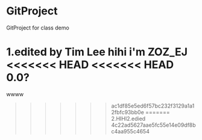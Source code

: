 GitProject
==========

GitProject for class demo

1.edited by Tim Lee
hihi i'm ZOZ_EJ
<<<<<<< HEAD
<<<<<<< HEAD
0.0?
=======
wwww
>>>>>>> ac1df85e5ed6f57bc232f3129a1a12fbfc93bb0e
=======
2.HIHI2.edied
>>>>>>> 4c22ad5627aae5fc55e14e09df8bc4aa955c4654
